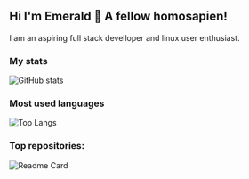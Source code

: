## Hi I'm Emerald 👋 A fellow homosapien!
I am an aspiring full stack develloper and linux user enthusiast. 
### My stats
![GitHub stats](https://github-readme-stats.vercel.app/api?username=emerald-developer&show_icons=true&theme=dracula)
### Most used languages
![Top Langs](https://github-readme-stats.vercel.app/api/top-langs/?username=emerald-developer&theme=dracula&v=3)
### Top repositories:
![Readme Card](https://github-readme-stats.vercel.app/api/pin/?username=emerald-developer&repo=fireUp&theme=dracula)
